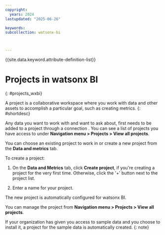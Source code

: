 ```yaml
---
copyright:
  years: 2024
lastupdated: "2025-06-26"

keywords:
subcollection: watsonx-bi



---
```


{{site.data.keyword.attribute-definition-list}}


# Projects in watsonx BI
{: #projects_wxbi}

A project is a collaborative workspace where you work with data and other assets to accomplish a particular goal, such as creating metrics. {: #shortdesc}

Any data you want to work with and want to ask about, first needs to be added to a project through a connection . You can see a list of projects you have access to under **Navigation menu > Projects > View all projects**. 

You can choose an existing project to work in or create a new project from the **Data and metrics** tab. 

To create a project:

1. On the **Data and Metrics** tab, click **Create project**, if you're creating a project for the very first time. Otherwise, click the '+' button next to the project list. 

2. Enter a name for your project. 

The new project is automatically configured for watsonx BI. 

You can manage the project from **Navigation menu > Projects > View all projects**. 

If your organization has given you access to sample data and you choose to install it, a project for the sample data is automatically created.
{: note}
